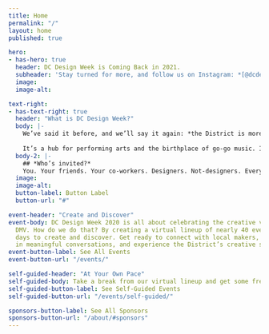 ```yaml
---
title: Home
permalink: "/"
layout: home
published: true

hero:
- has-hero: true
  header: DC Design Week is Coming Back in 2021.
  subheader: 'Stay turned for more, and follow us on Instagram: *[@dcdesignweek](https://www.instagram.com/dcdesignweek/)*.'
  image:
  image-alt:

text-right:
- has-text-right: true
  header: "What is DC Design Week?"
  body: |-
    We’ve said it before, and we’ll say it again: *the District is more than just politics*.
    
    It’s a hub for performing arts and the birthplace of go-go music. It’s full of art and artists. It’s the diverse city that gives us energy and perspective. *We’re here to remind everyone that the DMV is full of people who possess that creative magic that leaves us all inspired*.
  body-2: |-
    ## *Who’s invited?*
    You. Your friends. Your co-workers. Designers. Not-designers. Everything-in-between. *Anyone and everyone is welcome*. We’re celebrating the creative voices of the DMV, and we want you to join us.
  image:
  image-alt:
  button-label: Button Label
  button-url: "#"

event-header: "Create and Discover"
event-body: DC Design Week 2020 is all about celebrating the creative voices in the
  DMV. How do we do that? By creating a virtual lineup of nearly 40 events over 8
  days to create and discover. Get ready to connect with local makers, Immerse yourself
  in meaningful conversations, and experience the District’s creative spirit.
event-button-label: See All Events
event-button-url: "/events/"

self-guided-header: "At Your Own Pace"
self-guided-body: Take a break from our virtual lineup and get some fresh air by exploring the city with these (free!) self-guided events. Whether you’ve got a busy schedule or no schedule, don’t worry — you can do these whenever you want.
self-guided-button-label: See Self-Guided Events
self-guided-button-url: "/events/self-guided/"

sponsors-button-label: See All Sponsors
sponsors-button-url: "/about/#sponsors"
---
```

